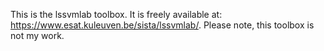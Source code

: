 This is the lssvmlab toolbox. It is freely available at: https://www.esat.kuleuven.be/sista/lssvmlab/.
Please note, this toolbox is not my work. 
